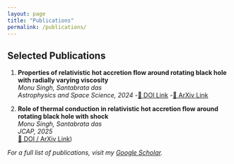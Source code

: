 ```yaml
---
layout: page
title: "Publications"
permalink: /publications/
---
```


## Selected Publications
1. **Properties of relativistic hot accretion flow around rotating black hole with radially varying viscosity**  
   *Monu Singh, Santabrata das*  
   *Astrophysics and Space Science, 2024*
   -[🔗 DOI Link]( 10.1007/s10509-023-04263-6)
   -[🔗 ArXiv Link](https://arxiv.org/abs/2312.16001)

3. **Role of thermal conduction in relativistic hot accretion flow around rotating black hole with shock**  
   *Monu Singh, Santabrata das*  
   *JCAP, 2025*  
   [🔗 DOI / ArXiv Link](https://arxiv.org/abs/2408.02256))

_For a full list of publications, visit my [Google Scholar](your-google-scholar-profile)._
